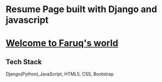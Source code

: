 # Resume Page built with Django and javascript

# [Welcome to Faruq's world](https://faruqabdulsalam.herokuapp.com/)

## Tech Stack

Django(Python),JavaScript, HTML5, CSS, Bootstrap


